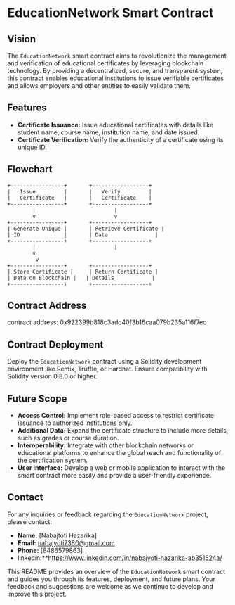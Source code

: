 # EducationNetwork Smart Contract

## Vision

The `EducationNetwork` smart contract aims to revolutionize the management and verification of educational certificates by leveraging blockchain technology. By providing a decentralized, secure, and transparent system, this contract enables educational institutions to issue verifiable certificates and allows employers and other entities to easily validate them.

## Features

- **Certificate Issuance:** Issue educational certificates with details like student name, course name, institution name, and date issued.
- **Certificate Verification:** Verify the authenticity of a certificate using its unique ID.

## Flowchart

```plaintext
+-----------------+       +------------------+
|   Issue         |       |   Verify         |
|   Certificate   |       |   Certificate    |
+-----------------+       +------------------+
        |                         |
        v                         v
+-----------------+       +------------------+
| Generate Unique |       | Retrieve Certificate |
| ID              |       | Data               |
+-----------------+       +------------------+
        |                         |
        v
         v
+-----------------+       +------------------+
| Store Certificate |     | Return Certificate |
| Data on Blockchain |   | Details            |
+-----------------+       +------------------+
```

## Contract Address

contract address: 0x922399b818c3adc40f3b16caa079b235a116f7ec
## Contract Deployment

Deploy the `EducationNetwork` contract using a Solidity development environment like Remix, Truffle, or Hardhat. Ensure compatibility with Solidity version 0.8.0 or higher.

## Future Scope

- **Access Control:** Implement role-based access to restrict certificate issuance to authorized institutions only.
- **Additional Data:** Expand the certificate structure to include more details, such as grades or course duration.
- **Interoperability:** Integrate with other blockchain networks or educational platforms to enhance the global reach and functionality of the certification system.
- **User Interface:** Develop a web or mobile application to interact with the smart contract more easily and provide a user-friendly experience.

## Contact

For any inquiries or feedback regarding the `EducationNetwork` project, please contact:

- **Name:** [Nabajtoti Hazarika]
- **Email:** nabajyoti7380@gmail.com 
- **Phone:** [8486579863]
- linkedin:**https://www.linkedin.com/in/nabajyoti-hazarika-ab351524a/

This README provides an overview of the `EducationNetwork` smart contract and guides you through its features, deployment, and future plans. Your feedback and suggestions are welcome as we continue to develop and improve this project.

